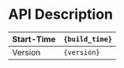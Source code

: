 # API Description

| Start-Time | `{build_time}` |
|------------|----------------|
| Version    | `{version}`    |
